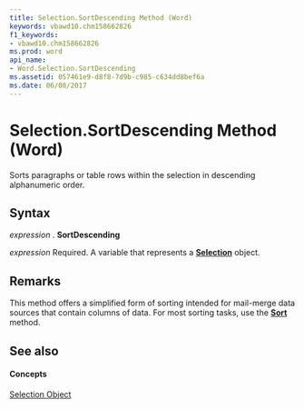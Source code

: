 ```yaml
---
title: Selection.SortDescending Method (Word)
keywords: vbawd10.chm158662826
f1_keywords:
- vbawd10.chm158662826
ms.prod: word
api_name:
- Word.Selection.SortDescending
ms.assetid: 057461e9-d8f8-7d9b-c985-c634dd8bef6a
ms.date: 06/08/2017
---
```



# Selection.SortDescending Method (Word)

Sorts paragraphs or table rows within the selection in descending alphanumeric order.


## Syntax

 _expression_ . **SortDescending**

 _expression_ Required. A variable that represents a **[Selection](Word.Selection.md)** object.


## Remarks

This method offers a simplified form of sorting intended for mail-merge data sources that contain columns of data. For most sorting tasks, use the  **[Sort](Word.Selection.Sort.md)** method.


## See also


#### Concepts


[Selection Object](Word.Selection.md)

